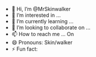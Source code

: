 - 👋 Hi, I’m @MrSkinwalker
- 👀 I’m interested in ...
- 🌱 I’m currently learning ...
- 💞️ I’m looking to collaborate on ...
- 📫 How to reach me ... On 
- 😄 Pronouns: Skin/walker
- ⚡ Fun fact: 

<!---
MrSkinwalker/MrSkinwalker is a ✨ special ✨ repository because its `README.md` (this file) appears on your GitHub profile.
You can click the Preview link to take a look at your changes.
--->
